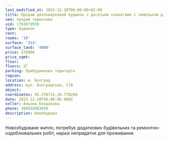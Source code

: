 ```yaml
---
last_modified_at: 2023-12-20T00:00:00+02:00
title: Продаю двоповерховий будинок з десятьма кімнатами і земельною ділянкою
seo: продам терміново
uid: 1703079938
type: Будинок
rent:
rooms: '10'
surface: '314'
surface_land: '4000'
price: $35000
price_sqmt:
floor:
floors: 2Г
parking: Прибудинкова територія
region:
location: м. Болград
address: вул. Болградская, 178
object:
coordinates: 45.378715,28.778280
date: 2023-12-20T00:00:00.000Z
seller: Альона Кондакова
phone: 380935003950
description: Новобудова
---
```


Новозбудоване житло, потребує додаткових будівельних та ремонтно-оздоблювальних робіт, наразі непридатне для проживання.
